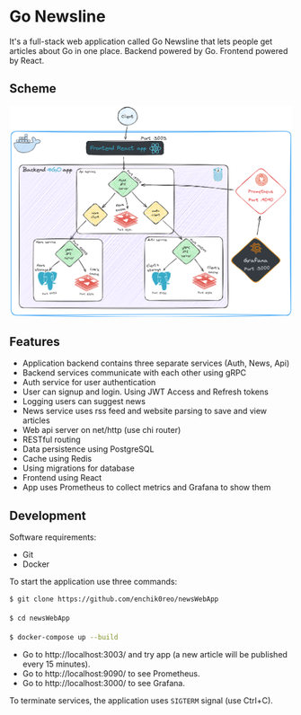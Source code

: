 # Go Newsline

It's a full-stack web application called Go Newsline that lets people get articles about Go in one place.
Backend powered by Go. Frontend powered by React.

## Scheme

![Scheme](./sch.png)

## Features

- Application backend contains three separate services (Auth, News, Api)
- Backend services communicate with each other using gRPC
- Auth service for user authentication
- User can signup and login. Using JWT Access and Refresh tokens
- Logging users can suggest news
- News service uses rss feed and website parsing to save and view articles
- Web api server on net/http (use chi router)
- RESTful routing
- Data persistence using PostgreSQL
- Cache using Redis
- Using migrations for database
- Frontend using React
- App uses Prometheus to collect metrics and Grafana to show them

## Development

Software requirements:

- Git
- Docker

To start the application use three commands:

```sh
$ git clone https://github.com/enchik0reo/newsWebApp

$ cd newsWebApp

$ docker-compose up --build
```
- Go to http://localhost:3003/ and try app (a new article will be published every 15 minutes).
- Go to http://localhost:9090/ to see Prometheus.
- Go to http://localhost:3000/ to see Grafana.

To terminate services, the application uses `SIGTERM` signal (use Ctrl+C).